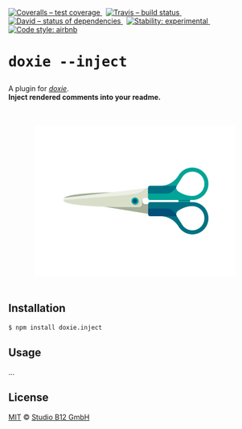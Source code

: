 [![Coveralls – test coverage
](https://img.shields.io/coveralls/studio-b12/doxie.inject.svg?style=flat-square)
](https://coveralls.io/r/studio-b12/doxie.inject)
 [![Travis – build status
](https://img.shields.io/travis/studio-b12/doxie.inject/master.svg?style=flat-square)
](https://travis-ci.org/studio-b12/doxie.inject)
 [![David – status of dependencies
](https://img.shields.io/david/studio-b12/doxie.inject.svg?style=flat-square)
](https://david-dm.org/studio-b12/doxie.inject)
 [![Stability: experimental
](https://img.shields.io/badge/stability-experimental-yellow.svg?style=flat-square)
](https://nodejs.org/api/documentation.html#documentation_stability_index)
 [![Code style: airbnb
](https://img.shields.io/badge/code%20style-airbnb-blue.svg?style=flat-square)
](https://github.com/airbnb/javascript)




<h1                                                                 id="/"><pre>
doxie --inject
</pre></h1>


A plugin for *[doxie][]*.  
**Inject rendered comments into your readme.**

[doxie]:  https://github.com/studio-b12/doxie




<p align="center"><a
  title="Graphic by the great Justin Mezzell"
  href="http://justinmezzell.tumblr.com/post/95370140878"
  >
  <br/>
  <br/>
  <img
    src="Readme/Scissors.gif"
    width="400"
    height="300"
  />
  <br/>
  <br/>
</a></p>




Installation
------------

```sh
$ npm install doxie.inject
```




Usage
-----

…




License
-------

[MIT][] © [Studio B12 GmbH][]

[MIT]:              ./License.md
[Studio B12 GmbH]:  http://studio-b12.de
